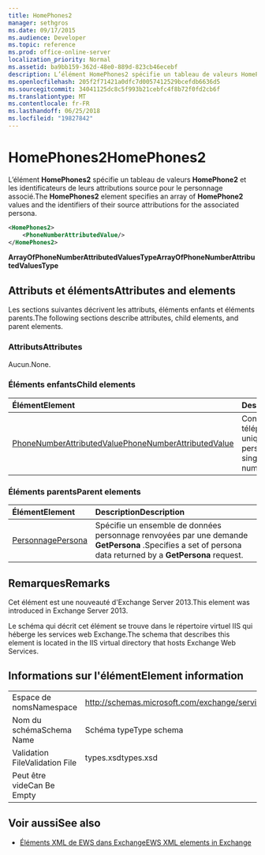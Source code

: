 ```yaml
---
title: HomePhones2
manager: sethgros
ms.date: 09/17/2015
ms.audience: Developer
ms.topic: reference
ms.prod: office-online-server
localization_priority: Normal
ms.assetid: ba9bb159-362d-48e0-889d-823cb46ecebf
description: L’élément HomePhones2 spécifie un tableau de valeurs HomePhone2 et les identificateurs de leurs attributions source pour le personnage associé.
ms.openlocfilehash: 205f2f71421a0dfc7d0057412529bcefdb6636d5
ms.sourcegitcommit: 34041125dc8c5f993b21cebfc4f8b72f0fd2cb6f
ms.translationtype: MT
ms.contentlocale: fr-FR
ms.lasthandoff: 06/25/2018
ms.locfileid: "19827842"
---
```

# <a name="homephones2"></a><span data-ttu-id="44d71-103">HomePhones2</span><span class="sxs-lookup"><span data-stu-id="44d71-103">HomePhones2</span></span>

<span data-ttu-id="44d71-104">L’élément **HomePhones2** spécifie un tableau de valeurs **HomePhone2** et les identificateurs de leurs attributions source pour le personnage associé.</span><span class="sxs-lookup"><span data-stu-id="44d71-104">The **HomePhones2** element specifies an array of **HomePhone2** values and the identifiers of their source attributions for the associated persona.</span></span> 
  
```XML
<HomePhones2>
    <PhoneNumberAttributedValue/>
</HomePhones2>
```

 <span data-ttu-id="44d71-105">**ArrayOfPhoneNumberAttributedValuesType**</span><span class="sxs-lookup"><span data-stu-id="44d71-105">**ArrayOfPhoneNumberAttributedValuesType**</span></span>
## <a name="attributes-and-elements"></a><span data-ttu-id="44d71-106">Attributs et éléments</span><span class="sxs-lookup"><span data-stu-id="44d71-106">Attributes and elements</span></span>

<span data-ttu-id="44d71-107">Les sections suivantes décrivent les attributs, éléments enfants et éléments parents.</span><span class="sxs-lookup"><span data-stu-id="44d71-107">The following sections describe attributes, child elements, and parent elements.</span></span>
  
### <a name="attributes"></a><span data-ttu-id="44d71-108">Attributs</span><span class="sxs-lookup"><span data-stu-id="44d71-108">Attributes</span></span>

<span data-ttu-id="44d71-109">Aucun.</span><span class="sxs-lookup"><span data-stu-id="44d71-109">None.</span></span>
  
### <a name="child-elements"></a><span data-ttu-id="44d71-110">Éléments enfants</span><span class="sxs-lookup"><span data-stu-id="44d71-110">Child elements</span></span>

|<span data-ttu-id="44d71-111">**Élément**</span><span class="sxs-lookup"><span data-stu-id="44d71-111">**Element**</span></span>|<span data-ttu-id="44d71-112">**Description**</span><span class="sxs-lookup"><span data-stu-id="44d71-112">**Description**</span></span>|
|:-----|:-----|
|[<span data-ttu-id="44d71-113">PhoneNumberAttributedValue</span><span class="sxs-lookup"><span data-stu-id="44d71-113">PhoneNumberAttributedValue</span></span>](phonenumberattributedvalue.md) <br/> |<span data-ttu-id="44d71-114">Contient un numéro de téléphone attribué unique un personnage.</span><span class="sxs-lookup"><span data-stu-id="44d71-114">Contains a single attributed phone number for a persona.</span></span>  <br/> |
   
### <a name="parent-elements"></a><span data-ttu-id="44d71-115">Éléments parents</span><span class="sxs-lookup"><span data-stu-id="44d71-115">Parent elements</span></span>

|<span data-ttu-id="44d71-116">**Élément**</span><span class="sxs-lookup"><span data-stu-id="44d71-116">**Element**</span></span>|<span data-ttu-id="44d71-117">**Description**</span><span class="sxs-lookup"><span data-stu-id="44d71-117">**Description**</span></span>|
|:-----|:-----|
|[<span data-ttu-id="44d71-118">Personnage</span><span class="sxs-lookup"><span data-stu-id="44d71-118">Persona</span></span>](persona.md) <br/> |<span data-ttu-id="44d71-119">Spécifie un ensemble de données personnage renvoyées par une demande **GetPersona** .</span><span class="sxs-lookup"><span data-stu-id="44d71-119">Specifies a set of persona data returned by a **GetPersona** request.</span></span>  <br/> |
   
## <a name="remarks"></a><span data-ttu-id="44d71-120">Remarques</span><span class="sxs-lookup"><span data-stu-id="44d71-120">Remarks</span></span>

<span data-ttu-id="44d71-121">Cet élément est une nouveauté d'Exchange Server 2013.</span><span class="sxs-lookup"><span data-stu-id="44d71-121">This element was introduced in Exchange Server 2013.</span></span>
  
<span data-ttu-id="44d71-122">Le schéma qui décrit cet élément se trouve dans le répertoire virtuel IIS qui héberge les services web Exchange.</span><span class="sxs-lookup"><span data-stu-id="44d71-122">The schema that describes this element is located in the IIS virtual directory that hosts Exchange Web Services.</span></span>
  
## <a name="element-information"></a><span data-ttu-id="44d71-123">Informations sur l'élément</span><span class="sxs-lookup"><span data-stu-id="44d71-123">Element information</span></span>

|||
|:-----|:-----|
|<span data-ttu-id="44d71-124">Espace de noms</span><span class="sxs-lookup"><span data-stu-id="44d71-124">Namespace</span></span>  <br/> |http://schemas.microsoft.com/exchange/services/2006/types  <br/> |
|<span data-ttu-id="44d71-125">Nom du schéma</span><span class="sxs-lookup"><span data-stu-id="44d71-125">Schema Name</span></span>  <br/> |<span data-ttu-id="44d71-126">Schéma type</span><span class="sxs-lookup"><span data-stu-id="44d71-126">Type schema</span></span>  <br/> |
|<span data-ttu-id="44d71-127">Validation File</span><span class="sxs-lookup"><span data-stu-id="44d71-127">Validation File</span></span>  <br/> |<span data-ttu-id="44d71-128">types.xsd</span><span class="sxs-lookup"><span data-stu-id="44d71-128">types.xsd</span></span>  <br/> |
|<span data-ttu-id="44d71-129">Peut être vide</span><span class="sxs-lookup"><span data-stu-id="44d71-129">Can Be Empty</span></span>  <br/> ||
   
## <a name="see-also"></a><span data-ttu-id="44d71-130">Voir aussi</span><span class="sxs-lookup"><span data-stu-id="44d71-130">See also</span></span>



- [<span data-ttu-id="44d71-131">Éléments XML de EWS dans Exchange</span><span class="sxs-lookup"><span data-stu-id="44d71-131">EWS XML elements in Exchange</span></span>](ews-xml-elements-in-exchange.md)

